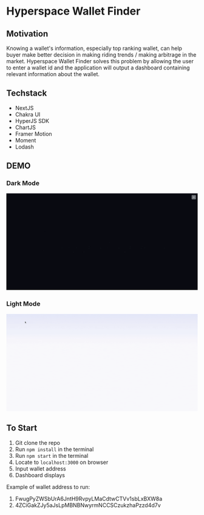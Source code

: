 # Hyperspace Wallet Finder

## Motivation
Knowing a wallet's information, especially top ranking wallet, can help buyer make better decision in making riding trends / making arbitrage in the market. Hyperspace Wallet Finder solves this problem by allowing the user to enter a wallet id and the application will output a dashboard containing relevant information about the wallet. 

## Techstack
* NextJS
* Chakra UI
* HyperJS SDK
* ChartJS
* Framer Motion
* Moment
* Lodash

## DEMO 
### Dark Mode
![Dark-Mode](https://github.com/swittuth/fe-take-home/blob/quoc-do-candidate/dark_mode.gif)

### Light Mode
![Light-Mode](https://github.com/swittuth/fe-take-home/blob/quoc-do-candidate/light_mode.gif)

## To Start
1. Git clone the repo
2. Run ```npm install``` in the terminal
3. Run ```npm start``` in the terminal
4. Locate to ```localhost:3000``` on browser 
5. Input wallet address 
6. Dashboard displays

Example of wallet address to run:
1. FwugPyZWSbUrA6JntH9RvpyLMaCdtwCTVv1sbLxBXW8a
2. 4ZCiGakZJy5aJsLpMBNBNwyrmNCCSCzukzhaPzzd4d7v
